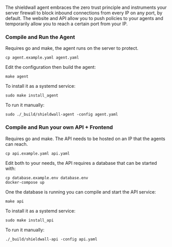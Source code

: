 The shieldwall agent embraces the zero trust principle and instruments your server firewall to block inbound
connections from every IP on any port, by default. The website and API allow you to push policies
to your agents and temporarily allow you to reach a certain port from your IP.

### Compile and Run the Agent

Requires go and make, the agent runs on the server to protect.

    cp agent.example.yaml agent.yaml

Edit the configuration then build the agent:

    make agent

To install it as a systemd service:

    sudo make install_agent

To run it manually:

    sudo ./_build/shieldwall-agent -config agent.yaml

### Compile and Run your own API + Frontend

Requires go and make. The API needs to be hosted on an IP that the agents can reach.

    cp api.example.yaml api.yaml

Edit both to your needs, the API requires a database that can be started with:

    cp database.example.env database.env
    docker-compose up

One the database is running you can compile and start the API service:

    make api

To install it as a systemd service:

    sudo make install_api

To run it manually:

    ./_build/shieldwall-api -config api.yaml

